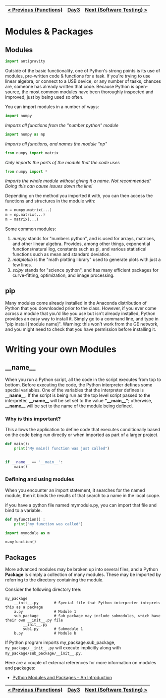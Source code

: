 |[< Previous (Functions)](Functions.md) | [Day3](../README.md)| [Next (Software Testing) >](Testing.md) |
|----|----|----|
# Modules & Packages

## Modules
```python
import antigravity
```

Outside of the basic functionality, one of Python's strong points is its use of modules,
pre-written code & functions for a task. If you're trying to use linear algebra, or
connect to a USB device, or any number of tasks, chances are, someone has already written
that code. Because Python is open-source, the most common modules have been thoroughly
inspected and improved, just by being used so often.

 You can import modules in a number of ways:

```python
import numpy
```
_Imports all functions from the "number python" module_

```python
import numpy as np
```
_Imports all functions, and names the module "np"_

```python
from numpy import matrix
```
_Only imports the parts of the module that the code uses_
    
```python
from numpy import *
```
_Imports the whole module without giving it a name. *Not recommended!* Doing this can
cause issues down the line!_
    
Depending on the method you imported it with, you can then access the functions and
structures in the module with:

```python
m = numpy.matrix(...)
m = np.matrix(...)
m = matrix(...)
```

Some common modules:
1. _numpy_ stands for "numbers python", and is used for arrays, matrices, and other
linear algebra. Provides, among other things, exponential functions/natural log, 
constants such as pi, and various statistical functions such as mean and standard
deviation.
2. _matplotlib_ is the "math plotting library" used to generate plots with just a few lines.
3. _scipy_ stands for "science python", and has many efficient packages for
curve-fitting, optimization, and image processing.

## pip

Many modules come already installed in the Anaconda distribution of Python that you
downloaded prior to the class. However, if you ever come across a module that you'd
like you use but isn't already installed, Python provides an easy way to install it.
Simply go to a command line, and type in "pip install [module name]". Warning: this
won't work from the GE network, and you might need to check that you have permission
before installing it.

# Writing your own Modules

## \_\_name\_\_

When you run a Python script, all the code in the script executes from top to bottom.
Before executing the code, the Python interpreter defines some special variables.
One of the variables that the interpreter defines is **\_\_name\_\_**. If the script
is being run as the top level script passed to the interpreter, **\_\_name\_\_** will 
be set set to the value **"\_\_main\_\_"**; otherwise, **\_\_name\_\_** will be set to the 
name of the module being defined.


### Why is this important?

This allows the application to define code that executes conditionally based on the
code being run directly or when imported as part of a larger project.

```python
def main():
    print("My main() function was just called")
    

if __name__ == '__main__':
    main()
```


### Defining and using modules

When you encounter an import statement, it searches for the named module, then it binds the results of that 
search to a name in the local scope.

if you have a python file named mymodule.py, you can import that file and bind to a variable.
```python
def myfunction() :
    print("my function was called")
```
```python
import mymodule as m

m.myfunction()
```

## Packages

More advanced modules may be broken up into several files, and a Python **Package** is simply a collection of 
many modules. These may be imported by referring to the directory containing the module.

Consider the following directory tree:
```
my_package
    __init__.py       # Special file that Python interpreter inteprets this as a package
    a.py              # Module 1
    sub_package       # Sub package may include submodules, which have their own __init__.py file
        __init__.py
        sub1.py       # Submodule 1
    b.py              # Module b
```

If Python program imports my_package.sub_package, `my_package/__init__.py` will execute implicitly along
with `my_package/sub_package/__init__.py`. 

Here are a couple of external references for more information on modules and packages:
- [Python Modules and Packages – An Introduction](https://realpython.com/python-modules-packages/)

|[< Previous (Functions)](Functions.md) | [Day3](../README.md)| [Next (Software Testing) >](Testing.md) |
|----|----|----|

